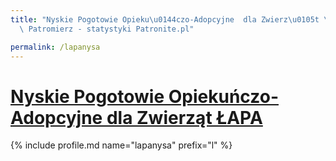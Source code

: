 ```yaml
---
title: "Nyskie Pogotowie Opieku\u0144czo-Adopcyjne  dla Zwierz\u0105t \u0141APA  |\
  \ Patromierz - statystyki Patronite.pl"

permalink: /lapanysa
---
```


# [Nyskie Pogotowie Opiekuńczo-Adopcyjne  dla Zwierząt ŁAPA ](https://patronite.pl/lapanysa)

{% include profile.md name="lapanysa" prefix="l" %}
